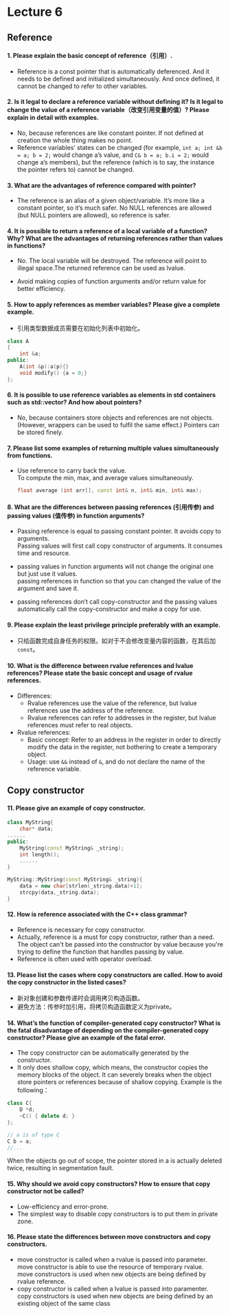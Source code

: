 # Lecture 6 
## Reference
#### 1.	Please explain the basic concept of reference（引用）. 

- Reference is a const pointer that is automatically deferenced. And it needs to be defined and initialized simultaneously. And once defined, it cannot be changed to refer to other variables.

#### 2. Is it legal to declare a reference variable without defining it? Is it legal to change the value of a reference variable（改变引用变量的值）? Please explain in detail with examples. 

- No, because references are like constant  pointer. If not defined at creation the whole thing makes no point. 
- Reference variables’ states can be changed (for example, 
`int a; int &b = a; b = 2;` would change a’s value, 
and `C& b = a; b.i = 2;` would change a’s members), 
but the reference (which is to say, the instance the pointer refers to) cannot be changed.

#### 3. What are the advantages of reference compared with pointer?

- The reference is an alias of a given object/variable. It’s more like a constant pointer, so it’s much safer.
No NULL references are allowed (but NULL pointers are allowed), so reference is safer.

#### 4. It is possible to return a reference of a local variable of a function? Why? What are the advantages of returning references rather than values in functions?

- No. The local variable will be destroyed. The reference will point to illegal space.The returned reference can be used as lvalue.

- Avoid making copies of function arguments and/or return value for better efficiency.

#### 5. How to apply references as member variables? Please give a complete example.

- 引用类型数据成员需要在初始化列表中初始化。

```cpp
class A
{
	int &a;
public:
	A(int &p):a(p){}
    void modify() {a = 0;}
};
```

#### 6. It is possible to use reference variables as elements in std containers such as std::vector? And how about pointers?

- No, because containers store objects and references are not objects. (However, wrappers can be used to fulfil the same effect.) Pointers can be stored finely.

#### 7. Please list some examples of returning multiple values simultaneously from functions.

- Use reference to carry back the value.  
	To compute the min, max, and average values simultaneously.   
	```cpp
	float average (int arr[], const int& n, int& min, int& max);
	```

#### 8. What are the differences between passing references (引用传参) and passing values (值传参) in function arguments?

- Passing reference is equal to passing constant pointer. It avoids copy to arguments.  
Passing values will first call copy constructor of arguments. It consumes time and resource.

- passing values in function arguments will not change the original one but just use it values.  
passing references in function so that you can changed the value of the argument and save it.

- passing references don’t call copy-constructor and the passing values automatically call the copy-constructor and make a copy for use.

#### 9. Please explain the least privilege principle preferably with an example.

- 只给函数完成自身任务的权限。如对于不会修改变量内容的函数，在其后加`const`。

#### 10. What is the difference between rvalue references and lvalue references? Please state the basic concept and usage of rvalue references.

- Differences:
  - Rvalue references use the value of the reference, but lvalue references use the address of the reference.
  - Rvalue references can refer to addresses in the register, but lvalue references must refer to real objects.
- Rvalue references:
  - Basic concept: Refer to an address in the register in order to directly modify the data in the register, not bothering to create a temporary object.
  - Usage: use `&&` instead of `&`, and do not declare the name of the reference variable.

##	Copy constructor
#### 11.	Please give an example of copy constructor.

```cpp
class MyString{
	char* data;
......
public:
	MyString(const MyString& _string);
	int length();
	......
}

MyString::MyString(const MyString& _string){
	data = new char[strlen(_string.data)+1];
	strcpy(data,_string.data);
}
```

#### 12.	How is reference associated with the C++ class grammar?

- Reference is necessary for copy constructor.
- Actually, reference is a must for copy constructor, rather than a need. The object can't be passed into the constructor by value because you're trying to define the function that handles passing by value.  
- Reference is often used with operator overload.

#### 13.	Please list the cases where copy constructors are called. How to avoid the copy constructor in the listed cases?

- 新对象创建和参数传递时会调用拷贝构造函数。
- 避免方法：传参时加引用，将拷贝构造函数定义为private。

#### 14.	What’s the function of compiler-generated copy constructor? What is the fatal disadvantage of depending on the compiler-generated copy constructor? Please give an example of the fatal error. 

- The copy constructor can be automatically generated by the constructor. 
- It only does shallow copy, which means, the constructor copies the memory blocks of the object. It can severely breaks when the object store pointers or references because of shallow copying. Example is the following：

```cpp
class C{
	D *d;
	~C() { delete d; }
};

// a is of type C
C b = a;
//...
```

When the objects go out of scope, the pointer stored in a is actually deleted twice, resulting in segmentation fault.

#### 15.	Why should we avoid copy constructors? How to ensure that copy constructor not be called?

- Low-efficiency and error-prone.
- The simplest way to disable copy constructors is to put them in private zone.

#### 16.	Please state the differences between move constructors and copy constructors.

- move constructor is called when a rvalue is passed into parameter.  
move constructor is able to use the resource of temporary rvalue.  
move constructors is used when new objects are being defined by rvalue reference.
- copy constructor is called when a lvalue is passed into paramenter.  
copy constructors is used when new objects are being defined by an existing object of the same class
